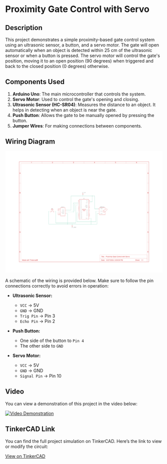 # Proximity Gate Control with Servo

## Description
This project demonstrates a simple proximity-based gate control system using an ultrasonic sensor, a button, and a servo motor. The gate will open automatically when an object is detected within 25 cm of the ultrasonic sensor or when a button is pressed. The servo motor will control the gate's position, moving it to an open position (90 degrees) when triggered and back to the closed position (0 degrees) otherwise.

## Components Used
1. **Arduino Uno**: The main microcontroller that controls the system.
2. **Servo Motor**: Used to control the gate's opening and closing.
3. **Ultrasonic Sensor (HC-SR04)**: Measures the distance to an object. It helps in detecting when an object is near the gate.
4. **Push Button**: Allows the gate to be manually opened by pressing the button.
5. **Jumper Wires**: For making connections between components.

## Wiring Diagram

![Wiring Diagram](materials/proximity-gate-control.png)

A schematic of the wiring is provided below. Make sure to follow the pin connections correctly to avoid errors in operation:

- **Ultrasonic Sensor:**
  - `VCC` → 5V
  - `GND` → GND
  - `Trig Pin` → Pin 3
  - `Echo Pin` → Pin 2

- **Push Button:**
  - One side of the button to `Pin 4`
  - The other side to `GND`

- **Servo Motor:**
  - `VCC` → 5V
  - `GND` → GND
  - `Signal Pin` → Pin 10

## Video
You can view a demonstration of this project in the video below:

[![Video Demonstration](https://img.youtube.com/vi/vnopWCyeYL4/0.jpg)](https://youtube.com/shorts/vnopWCyeYL4?feature=share)

## TinkerCAD Link
You can find the full project simulation on TinkerCAD. Here’s the link to view or modify the circuit:

[View on TinkerCAD](https://www.tinkercad.com/things/0RjTHuLYcQd-proximity-gate-control-with-servo)
